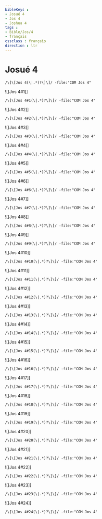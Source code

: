 ```yaml
---
bibleKeys : 
- Josué 4
- Jos 4
- Joshua 4
tags : 
- Bible/Jos/4
- français
cssclass : français
direction : ltr
---
```


# Josué 4

```query
/\[\[Jos 4(\|.*)?\]\]/ -file:"COM Jos 4"
```



![[Jos 4#1]]

```query
/\[\[Jos 4#1(\|.*)?\]\]/ -file:"COM Jos 4"
```

![[Jos 4#2]]

```query
/\[\[Jos 4#2(\|.*)?\]\]/ -file:"COM Jos 4"
```

![[Jos 4#3]]

```query
/\[\[Jos 4#3(\|.*)?\]\]/ -file:"COM Jos 4"
```

![[Jos 4#4]]

```query
/\[\[Jos 4#4(\|.*)?\]\]/ -file:"COM Jos 4"
```

![[Jos 4#5]]

```query
/\[\[Jos 4#5(\|.*)?\]\]/ -file:"COM Jos 4"
```

![[Jos 4#6]]

```query
/\[\[Jos 4#6(\|.*)?\]\]/ -file:"COM Jos 4"
```

![[Jos 4#7]]

```query
/\[\[Jos 4#7(\|.*)?\]\]/ -file:"COM Jos 4"
```

![[Jos 4#8]]

```query
/\[\[Jos 4#8(\|.*)?\]\]/ -file:"COM Jos 4"
```

![[Jos 4#9]]

```query
/\[\[Jos 4#9(\|.*)?\]\]/ -file:"COM Jos 4"
```

![[Jos 4#10]]

```query
/\[\[Jos 4#10(\|.*)?\]\]/ -file:"COM Jos 4"
```

![[Jos 4#11]]

```query
/\[\[Jos 4#11(\|.*)?\]\]/ -file:"COM Jos 4"
```

![[Jos 4#12]]

```query
/\[\[Jos 4#12(\|.*)?\]\]/ -file:"COM Jos 4"
```

![[Jos 4#13]]

```query
/\[\[Jos 4#13(\|.*)?\]\]/ -file:"COM Jos 4"
```

![[Jos 4#14]]

```query
/\[\[Jos 4#14(\|.*)?\]\]/ -file:"COM Jos 4"
```

![[Jos 4#15]]

```query
/\[\[Jos 4#15(\|.*)?\]\]/ -file:"COM Jos 4"
```

![[Jos 4#16]]

```query
/\[\[Jos 4#16(\|.*)?\]\]/ -file:"COM Jos 4"
```

![[Jos 4#17]]

```query
/\[\[Jos 4#17(\|.*)?\]\]/ -file:"COM Jos 4"
```

![[Jos 4#18]]

```query
/\[\[Jos 4#18(\|.*)?\]\]/ -file:"COM Jos 4"
```

![[Jos 4#19]]

```query
/\[\[Jos 4#19(\|.*)?\]\]/ -file:"COM Jos 4"
```

![[Jos 4#20]]

```query
/\[\[Jos 4#20(\|.*)?\]\]/ -file:"COM Jos 4"
```

![[Jos 4#21]]

```query
/\[\[Jos 4#21(\|.*)?\]\]/ -file:"COM Jos 4"
```

![[Jos 4#22]]

```query
/\[\[Jos 4#22(\|.*)?\]\]/ -file:"COM Jos 4"
```

![[Jos 4#23]]

```query
/\[\[Jos 4#23(\|.*)?\]\]/ -file:"COM Jos 4"
```

![[Jos 4#24]]

```query
/\[\[Jos 4#24(\|.*)?\]\]/ -file:"COM Jos 4"
```

